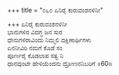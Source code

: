 +++
title = "೦೬೦ ಏನಿರೈ ಕುರುವಂಶನಳಿನೀ"

+++
ಏನಿರೈ ಕುರುವಂಶನಳಿನೀ  
ಭಾನುಗಳಿರ ವಿದಗ್ಧ ಜನ ಸುರ  
ಧೇನುಗಳಿರಾವಿಂದು ನಿಮ್ಮಲಿ ದಕ್ಷಿಣಾರ್ಥಿಗಳು   
ಏನನೀವಿರಿ ನಮಗೆ ಕೊಡೆ ಸಂ  
ಪೂರ್ಣರೈ ಕೊಡಲಾಪ ಸತ್ವ ನಿ  
ಧಾನವುಂಟೇ ಹೇಳಿಯೆಂದನು ದ್ರೋಣನನಿಬರಿಗೆ     ॥60॥